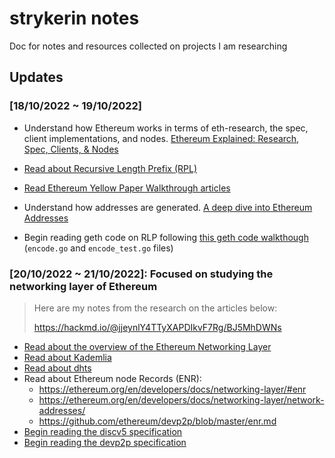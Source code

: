 # strykerin notes

Doc for notes and resources collected on projects I am researching

## Updates

### [18/10/2022 ~ 19/10/2022]

- Understand how Ethereum works in terms of eth-research, the spec, client implementations, and nodes. [Ethereum Explained: Research, Spec, Clients, & Nodes](https://www.youtube.com/watch?v=vzgNqO_obH4)

- [Read about Recursive Length Prefix (RPL)](https://medium.com/coinmonks/data-structure-in-ethereum-episode-1-recursive-length-prefix-rlp-encoding-decoding-d1016832f919)

- [Read Ethereum Yellow Paper Walkthrough articles](https://www.lucassaldanha.com/ethereum-yellow-paper-walkthrough-1/)

- Understand how addresses are generated. [A deep dive into Ethereum Addresses](https://www.youtube.com/watch?v=VRVAiVBNQ_E)

- Begin reading geth code on RLP following [this geth code walkthough](https://www.youtube.com/watch?v=ec6TxiGE_s8&t=635s) (`encode.go` and `encode_test.go` files)

### [20/10/2022 ~ 21/10/2022]: Focused on studying the networking layer of Ethereum

> Here are my notes from the research on the articles below:
>
> <https://hackmd.io/@jjeynlY4TTyXAPDIkvF7Rg/BJ5MhDWNs>

- [Read about the overview of the Ethereum Networking Layer](https://ethereum.org/en/developers/docs/networking-layer/)
- [Read about Kademlia](https://medium.com/coinmonks/a-brief-overview-of-kademlia-and-its-use-in-various-decentralized-platforms-da08a7f72b8f)
- [Read about dhts](https://en.wikipedia.org/wiki/Distributed_hash_table)
- Read about Ethereum node Records (ENR):
  - <https://ethereum.org/en/developers/docs/networking-layer/#enr>
  - <https://ethereum.org/en/developers/docs/networking-layer/network-addresses/>
  - <https://github.com/ethereum/devp2p/blob/master/enr.md>
- [Begin reading the discv5 specification](https://github.com/ethereum/devp2p/blob/master/discv5/discv5.md)
- [Begin reading the devp2p specification](https://github.com/ethereum/devp2p)
